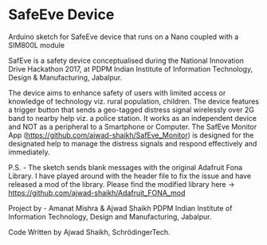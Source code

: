 # SafeEve Device
Arduino sketch for SafeEve device that runs on a Nano coupled with a SIM800L module

SafEve is a safety device conceptualised during the National Innovation Drive Hackathon 2017, at PDPM Indian Institute of Information Technology, Design & Manufacturing, Jabalpur.

The device aims to enhance safety of users with limited access or knowledge of technology viz. rural population, children. The device features a trigger button that sends a geo-tagged distress signal wirelessly over 2G band to nearby help viz. a police station. It works as an independent device and NOT as a peripheral to a Smartphone or Computer. The SafEve Monitor App (https://github.com/ajwad-shaikh/SafEve_Monitor) is designed for the designated help to manage the distress signals and respond effectively and immediately.

P.S. - The sketch sends blank messages with the original Adafruit Fona Library. I have played around with the header file to fix the issue and have released a mod of the library. Please find the modified library here -> https://github.com/ajwad-shaikh/Adafruit_FONA_mod

Project by - Amanat Mishra & Ajwad Shaikh PDPM Indian Institute of Information Technology, Design and Manufacturing, Jabalpur.

Code Written by Ajwad Shaikh, SchrödingerTech.
